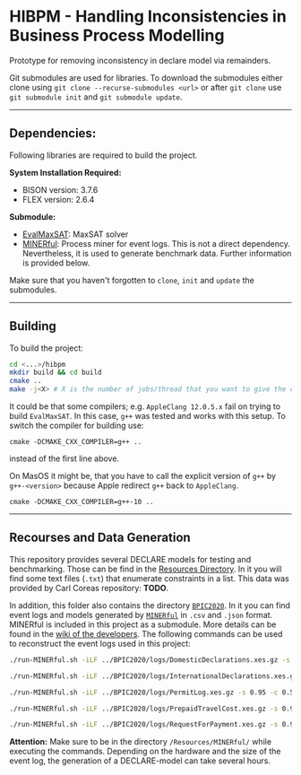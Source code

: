 # HIBPM - Handling Inconsistencies in Business Process Modelling
Prototype for removing inconsistency in declare model via remainders.

Git submodules are used for libraries.
To download the submodules either clone using ``git clone --recurse-submodules <url>`` or after ``git clone`` use ``git submodule init`` and ``git submodule update``.

---

## Dependencies:
Following libraries are required to build the project.

**System Installation Required:**
- BISON version: 3.7.6
- FLEX version: 2.6.4

**Submodule:**
- [EvalMaxSAT](https://github.com/FlorentAvellaneda/EvalMaxSAT): MaxSAT solver
- [MINERful](https://github.com/cdc08x/MINERful): Process miner for event logs. This is not a direct dependency. Nevertheless, it is used to generate benchmark data. Further information is provided below.

Make sure that you haven't forgotten to ``clone``, ``init`` and ``update`` the submodules.

---

## Building

To build the project: 
```bash
cd <...>/hibpm
mkdir build && cd build
cmake ..
make -j<X> # X is the number of jobs/thread that you want to give the compiler to be quicker 
```

It could be that some compilers; e.g. `AppleClang 12.0.5.x` fail on trying to build `EvalMaxSAT`.
In this case, `g++` was tested and works with this setup.
To switch the compiler for building use:
```
cmake -DCMAKE_CXX_COMPILER=g++ ..
```
instead of the first line above.

On MasOS it might be, that you have to call the explicit version of `g++` by `g++-<version>` because Apple redirect `g++` back to `AppleClang`.
```
cmake -DCMAKE_CXX_COMPILER=g++-10 ..
```
---

## Recourses and Data Generation
This repository provides several DECLARE models for testing and benchmarking. Those can be find in the [Resources Directory](/Resources/).
 In it you will find some text files (``.txt``) that enumerate constraints in a list. This data was provided by Carl Coreas repository: **TODO**.

In addition, this folder also contains the directory [``BPIC2020``](/Resources/BPIC2020/).
In it you can find event logs and models generated by [``MINERful``](/Resources/MINERful/) in ``.csv`` and ``.json`` format.
MINERful is included in this project as a submodule. More details can be found in the [wiki of the developers](https://github.com/cdc08x/MINERful/wiki).
The following commands can be used to reconstruct the event logs used in this project:

```bash
./run-MINERful.sh -iLF ../BPIC2020/logs/DomesticDeclarations.xes.gz -s 0.95 -c 0.5 -i 0.125 -prune 'hierarchyconflictredundancydouble' -oCSV ../BPIC2020/models/DomesticDeclarations.csv -oJSON ../BPIC2020/models/DomesticDeclarations.json
```
```bash
./run-MINERful.sh -iLF ../BPIC2020/logs/InternationalDeclarations.xes.gz -s 0.95 -c 0.5 -i 0.125 -prune 'hierarchyconflictredundancydouble' -oCSV ../BPIC2020/models/InternationalDeclarations.csv -oJSON ../BPIC2020/models/InternationalDeclarations.json
```
```bash
./run-MINERful.sh -iLF ../BPIC2020/logs/PermitLog.xes.gz -s 0.95 -c 0.5 -i 0.125 -prune 'hierarchyconflictredundancydouble' -oCSV ../BPIC2020/models/PermitLog.csv -oJSON ../BPIC2020/models/PermitLog.json
```
```bash
./run-MINERful.sh -iLF ../BPIC2020/logs/PrepaidTravelCost.xes.gz -s 0.95 -c 0.5 -i 0.125 -prune 'hierarchyconflictredundancydouble' -oCSV ../BPIC2020/models/PrepaidTravelCost.csv -oJSON ../BPIC2020/models/PrepaidTravelCost.json
```
```bash
./run-MINERful.sh -iLF ../BPIC2020/logs/RequestForPayment.xes.gz -s 0.95 -c 0.5 -i 0.125 -prune 'hierarchyconflictredundancydouble' -oCSV ../BPIC2020/models/RequestForPayment.csv -oJSON ../BPIC2020/models/RequestForPayment.json
```

**Attention:** Make sure to be in the directory ``/Resources/MINERful/`` while executing the commands. Depending on the hardware and the size of the event log, the generation of a DECLARE-model can take several hours.
